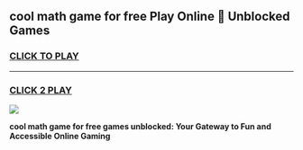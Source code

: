 
## cool math game for free Play Online 👋 Unblocked Games
<h3>
<a href="https://news.freeplayer.one?title=cool_math_game_for_free&ref=17CMG">CLICK TO PLAY</a></h3>
<hr>

<h3>
<a href="https://news.freeplayer.one?title=cool_math_game_for_free&ref=17CMG">CLICK 2 PLAY</a>
  
</h3>

<a href="https://news.freeplayer.one?title=cool_math_game_for_free&ref=17CMG/"><img src="https://clearcache.store/games.png"></a>


**cool math game for free games unblocked: Your Gateway to Fun and Accessible Online Gaming**

